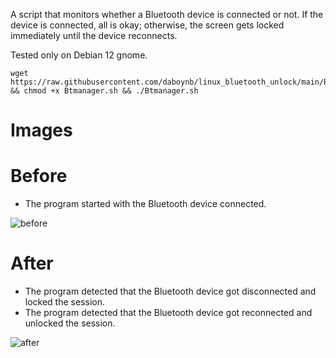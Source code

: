 A script that monitors whether a Bluetooth device is connected or not. If the device is connected, all is okay; otherwise, the screen gets locked immediately until the device reconnects.

Tested only on Debian 12 gnome.


    wget https://raw.githubusercontent.com/daboynb/linux_bluetooth_unlock/main/Btmanager.sh && chmod +x Btmanager.sh && ./Btmanager.sh

# Images

# Before

- The program started with the Bluetooth device connected.

   
![before](https://github.com/daboynb/linux_bluetooth_unlock/assets/106079917/9c0992bc-2686-422c-a270-07204468a94c)

# After

- The program detected that the Bluetooth device got disconnected and locked the session.
- The program detected that the Bluetooth device got reconnected and unlocked the session.

   
![after](https://github.com/daboynb/linux_bluetooth_unlock/assets/106079917/1568bbd5-1e1e-4018-8126-104c38d105ef)
